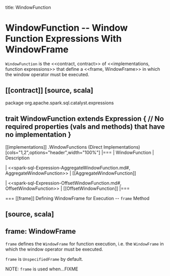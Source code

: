 title: WindowFunction

# WindowFunction -- Window Function Expressions With WindowFrame

`WindowFunction` is the <<contract, contract>> of <<implementations, function expressions>> that define a <<frame, WindowFrame>> in which the window operator must be executed.

[[contract]]
[source, scala]
----
package org.apache.spark.sql.catalyst.expressions

trait WindowFunction extends Expression {
  // No required properties (vals and methods) that have no implementation
}
----

[[implementations]]
.WindowFunctions (Direct Implementations)
[cols="1,2",options="header",width="100%"]
|===
| WindowFunction
| Description

| <<spark-sql-Expression-AggregateWindowFunction.md#, AggregateWindowFunction>>
| [[AggregateWindowFunction]]

| <<spark-sql-Expression-OffsetWindowFunction.md#, OffsetWindowFunction>>
| [[OffsetWindowFunction]]
|===

=== [[frame]] Defining WindowFrame for Execution -- `frame` Method

[source, scala]
----
frame: WindowFrame
----

`frame` defines the `WindowFrame` for function execution, i.e. the `WindowFrame` in which the window operator must be executed.

`frame` is `UnspecifiedFrame` by default.

NOTE: `frame` is used when...FIXME
